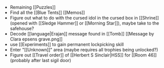 - Remaining [[Puzzles]]
- Find all the [[Blue Tents]] [[Memos]]
- Figure out what to do with the cursed idol in the cursed box in [[Shrine]] (opened with [[Sledge Hammer]] or [[Morning Star]]), maybe take to the safehouse?
- Decode [[language|Erajan]] message found in [[Tomb]] [[Message by Clara epsens grave.png]]
- use [[Experiments]] to gain permanent lockpicking skill
- Enter "[[Unknown]]" area (maybe requires all trophies being unlocked?)
- Figure out [[Travel order]] of [[Herbert S Sinclair|HSS]] for [[Room 46]] (probably after last sigil door)